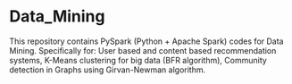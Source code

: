 # Data_Mining

This repository contains PySpark (Python + Apache Spark) codes for Data Mining. Specifically for: User based and content based recommendation systems, K-Means clustering for big data (BFR algorithm), Community detection in Graphs using Girvan-Newman algorithm. 

